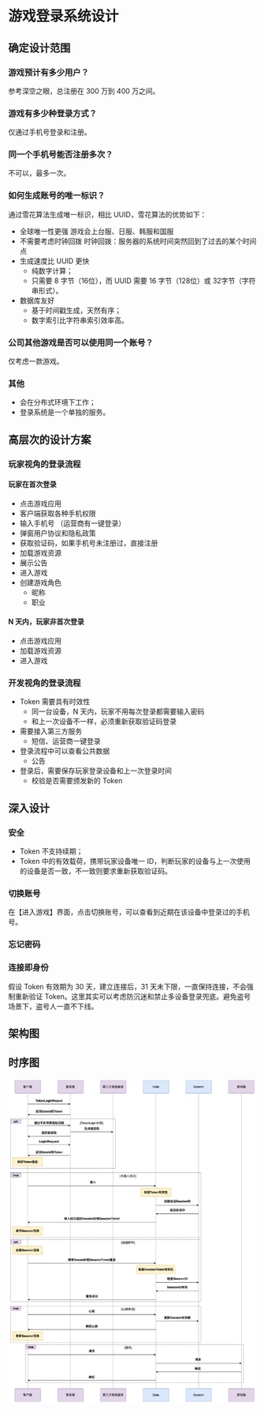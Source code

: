 # 游戏登录系统设计

## 确定设计范围

### 游戏预计有多少用户？
参考深空之眼，总注册在 300 万到 400 万之间。

### 游戏有多少种登录方式？
仅通过手机号登录和注册。

### 同一个手机号能否注册多次？
不可以，最多一次。


### 如何生成账号的唯一标识？
通过雪花算法生成唯一标识，相比 UUID，雪花算法的优势如下：
- 全球唯一性更强
游戏会上台服、日服、韩服和国服
- 不需要考虑时钟回拨
时钟回拨：服务器的系统时间突然回到了过去的某个时间点
- 生成速度比 UUID 更快
  - 纯数字计算；
  - 只需要 8 字节（16位），而 UUID 需要 16 字节（128位）或 32字节（字符串形式）。
- 数据库友好
  - 基于时间戳生成，天然有序；
  - 数字索引比字符串索引效率高。

### 公司其他游戏是否可以使用同一个账号？
仅考虑一款游戏。

### 其他
- 会在分布式环境下工作；
- 登录系统是一个单独的服务。

## 高层次的设计方案
### 玩家视角的登录流程

#### 玩家在首次登录
- 点击游戏应用
- 客户端获取各种手机权限
- 输入手机号 （运营商有一键登录）
- 弹窗用户协议和隐私政策
- 获取验证码，如果手机号未注册过，直接注册
- 加载游戏资源
- 展示公告
- 进入游戏
- 创建游戏角色
  - 昵称
  - 职业

#### N 天内，玩家非首次登录
- 点击游戏应用
- 加载游戏资源
- 进入游戏

### 开发视角的登录流程
- Token 需要具有时效性
  - 同一台设备，N 天内，玩家不用每次登录都需要输入密码
  - 和上一次设备不一样，必须重新获取验证码登录
- 需要接入第三方服务
  - 短信、运营商一键登录
- 登录流程中可以查看公共数据
  - 公告
- 登录后，需要保存玩家登录设备和上一次登录时间
  - 校验是否需要颁发新的 Token

## 深入设计

### 安全
- Token 不支持续期；
- Token 中的有效载荷，携带玩家设备唯一 ID，判断玩家的设备与上一次使用的设备是否一致，不一致则要求重新获取验证码。

### 切换账号
在【进入游戏】界面，点击切换账号，可以查看到近期在该设备中登录过的手机号。

### 忘记密码

### 连接即身份
假设 Token 有效期为 30 天，建立连接后，31 天未下限，一直保持连接，不会强制重新验证 Token。这里其实可以考虑防沉迷和禁止多设备登录兜底。避免盗号场景下，盗号人一直不下线。

## 架构图

## 时序图
![alt text](image.png)
